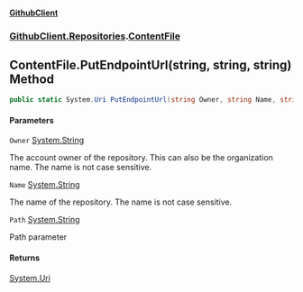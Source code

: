 #### [GithubClient](index.md 'index')
### [GithubClient.Repositories](GithubClient.Repositories.md 'GithubClient.Repositories').[ContentFile](GithubClient.Repositories.ContentFile.md 'GithubClient.Repositories.ContentFile')

## ContentFile.PutEndpointUrl(string, string, string) Method

```csharp
public static System.Uri PutEndpointUrl(string Owner, string Name, string Path);
```
#### Parameters

<a name='GithubClient.Repositories.ContentFile.PutEndpointUrl(string,string,string).Owner'></a>

`Owner` [System.String](https://docs.microsoft.com/en-us/dotnet/api/System.String 'System.String')

The account owner of the repository. This can also be the organization name. The name is not case sensitive.

<a name='GithubClient.Repositories.ContentFile.PutEndpointUrl(string,string,string).Name'></a>

`Name` [System.String](https://docs.microsoft.com/en-us/dotnet/api/System.String 'System.String')

The name of the repository. The name is not case sensitive.

<a name='GithubClient.Repositories.ContentFile.PutEndpointUrl(string,string,string).Path'></a>

`Path` [System.String](https://docs.microsoft.com/en-us/dotnet/api/System.String 'System.String')

Path parameter

#### Returns
[System.Uri](https://docs.microsoft.com/en-us/dotnet/api/System.Uri 'System.Uri')